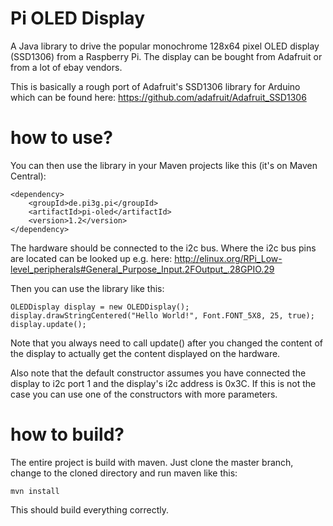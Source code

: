 Pi OLED Display
===============

A Java library to drive the popular monochrome 128x64 pixel OLED display (SSD1306)
from a Raspberry Pi. The display can be bought from Adafruit or from a lot of ebay
vendors.

This is basically a rough port of Adafruit's SSD1306 library for Arduino which
can be found here: https://github.com/adafruit/Adafruit_SSD1306

how to use?
============
You can then use the library in your Maven projects like this (it's on Maven Central):

    <dependency>
        <groupId>de.pi3g.pi</groupId>
        <artifactId>pi-oled</artifactId>
        <version>1.2</version>
    </dependency>

The hardware should be connected to the i2c bus. Where the i2c bus pins
are located can be looked up e.g. here:
http://elinux.org/RPi_Low-level_peripherals#General_Purpose_Input.2FOutput_.28GPIO.29

Then you can use the library like this:

    OLEDDisplay display = new OLEDDisplay();
    display.drawStringCentered("Hello World!", Font.FONT_5X8, 25, true);
    display.update();

Note that you always need to call update() after you changed the content of the display
to actually get the content displayed on the hardware.

Also note that the default constructor assumes you have connected the display to
i2c port 1 and the display's i2c address is 0x3C. If this is not the case you
can use one of the constructors with more parameters.

how to build?
=============

The entire project is build with maven. Just clone the master branch, change to the cloned directory and run maven like this:

    mvn install

This should build everything correctly.
